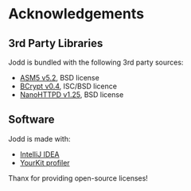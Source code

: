 # Acknowledgements

## 3rd Party Libraries
   
Jodd is bundled with the following 3rd party sources:

+ [ASM5 v5.2](http://asm.ow2.org), BSD license
+ [BCrypt v0.4](http://www.mindrot.org/projects/jBCrypt/), ISC/BSD licence
+ [NanoHTTPD v1.25](https://github.com/NanoHttpd/nanohttpd), BSD license 

## Software

Jodd is made with:

+ [IntelliJ IDEA](https://www.jetbrains.com/idea/)
+ [YourKit profiler](https://www.yourkit.com)

Thanx for providing open-source licenses!
